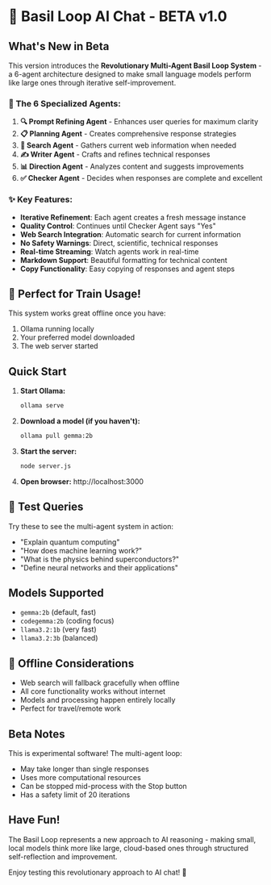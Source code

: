 # 🚀 Basil Loop AI Chat - BETA v1.0

## What's New in Beta

This version introduces the **Revolutionary Multi-Agent Basil Loop System** - a 6-agent architecture designed to make small language models perform like large ones through iterative self-improvement.

### 🤖 The 6 Specialized Agents:

1. **🔍 Prompt Refining Agent** - Enhances user queries for maximum clarity
2. **📋 Planning Agent** - Creates comprehensive response strategies  
3. **🔎 Search Agent** - Gathers current web information when needed
4. **✍️ Writer Agent** - Crafts and refines technical responses
5. **📊 Direction Agent** - Analyzes content and suggests improvements
6. **✅ Checker Agent** - Decides when responses are complete and excellent

### ✨ Key Features:

- **Iterative Refinement**: Each agent creates a fresh message instance
- **Quality Control**: Continues until Checker Agent says "Yes"
- **Web Search Integration**: Automatic search for current information
- **No Safety Warnings**: Direct, scientific, technical responses
- **Real-time Streaming**: Watch agents work in real-time
- **Markdown Support**: Beautiful formatting for technical content
- **Copy Functionality**: Easy copying of responses and agent steps

## 🚂 Perfect for Train Usage!

This system works great offline once you have:
1. Ollama running locally
2. Your preferred model downloaded
3. The web server started

## Quick Start

1. **Start Ollama:**
   ```bash
   ollama serve
   ```

2. **Download a model (if you haven't):**
   ```bash
   ollama pull gemma:2b
   ```

3. **Start the server:**
   ```bash
   node server.js
   ```

4. **Open browser:** http://localhost:3000

## 🧪 Test Queries

Try these to see the multi-agent system in action:

- "Explain quantum computing"
- "How does machine learning work?"
- "What is the physics behind superconductors?"
- "Define neural networks and their applications"

## Models Supported

- `gemma:2b` (default, fast)
- `codegemma:2b` (coding focus)
- `llama3.2:1b` (very fast)
- `llama3.2:3b` (balanced)

## 🔧 Offline Considerations

- Web search will fallback gracefully when offline
- All core functionality works without internet
- Models and processing happen entirely locally
- Perfect for travel/remote work

## Beta Notes

This is experimental software! The multi-agent loop:
- May take longer than single responses
- Uses more computational resources
- Can be stopped mid-process with the Stop button
- Has a safety limit of 20 iterations

## Have Fun!

The Basil Loop represents a new approach to AI reasoning - making small, local models think more like large, cloud-based ones through structured self-reflection and improvement.

Enjoy testing this revolutionary approach to AI chat! 🎉
